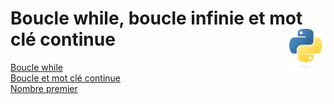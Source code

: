 # Boucle while, boucle infinie et mot clé continue <a href="../../"><img align="right" src="../../assets/Python-logo-notext.svg" alt="Python" title="Phthon" widht="auto" height="64px"></a>

[Boucle while](8.1_boucleWhile "Devinez le chiffre / nombre")  
[Boucle et mot clé continue](8.2_boucleEtContinue "Boucle et mot clé continue")  
[Nombre premier](8.3_nbPremier "Nombre premier")  